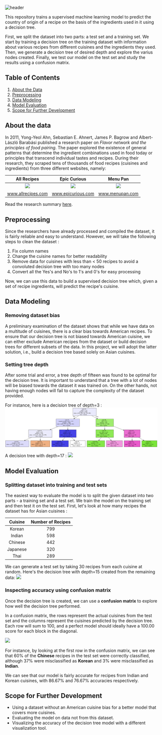 ![header](https://user-images.githubusercontent.com/68656129/191541821-ca721d81-13ea-4458-937a-9cfdf9feea5f.png)

This repository trains a supervised machine learning model to predict the country of origin of a recipe on the basis of the ingredients used in it using a decision tree.

First, we split the dataset into two parts: a test set and a training set. We start by training a decision tree on the training dataset with information about various recipes from different cuisines and the ingredients they used. Then, we generate a decision tree of desired depth and explore the varius nodes created. Finally, we test our model on the test set and study the results using a confusion matrix.

## Table of Contents

1. [About the Data](#0)<br>
2. [Preprocessing](#1)<br>
3. [Data Modeling](#2)<br>
4. [Model Evaluation](#3)<br>
5. [Scope for Further Development](#4)<br>

## About the data <a id="0"></a>

In 2011, Yong-Yeol Ahn, Sebastian E. Ahnert, James P. Bagrow and Albert-László Barabási published a research paper on _Flavor network and the principles of food pairing_. The paper explored the existence of general patterns that determine the ingredient combinations used in food today or principles that transcend individual tastes and recipes. During their research, they scraped tens of thousands of food recipes (cuisines and ingredients) from three different websites, namely:

|                                                             All Recipes                                                             |                                                            Epic Curious                                                             |                                                             Menu Pan                                                             |
| :---------------------------------------------------------------------------------------------------------------------------------: | :---------------------------------------------------------------------------------------------------------------------------------: | :------------------------------------------------------------------------------------------------------------------------------: |
| ![](https://s3-api.us-geo.objectstorage.softlayer.net/cf-courses-data/CognitiveClass/DS0103EN/labs/images/lab4_fig1_allrecipes.png) | ![](https://s3-api.us-geo.objectstorage.softlayer.net/cf-courses-data/CognitiveClass/DS0103EN/labs/images/lab4_fig2_epicurious.png) | ![](https://s3-api.us-geo.objectstorage.softlayer.net/cf-courses-data/CognitiveClass/DS0103EN/labs/images/lab4_fig3_menupan.png) |
|                                                         www.allrecipes.com                                                          |                                                         www.epicurious.com                                                          |                                                         www.menupan.com                                                          |

Read the research summary [here](http://yongyeol.com/papers/ahn-flavornet-2011.pdf).

## Preprocessing <a id="1"></a>

Since the researchers have already processed and compiled the dataset, it is fairly reliable and easy to understand. However, we will take the following steps to clean the dataset :

1. Fix column names
2. Change the cuisine names for better readability
3. Remove data for cuisines with less than < 50 recipes to avoid a convoluted decision tree with too many nodes
4. Convert all the Yes's and No's to 1's and 0's for easy processing

Now, we can use this data to build a supervised decision tree which, given a set of recipe ingredients, will predict the recipe's cuisine.

## Data Modeling <a id="2"></a>

### Removing dataset bias

A preliminary examination of the dataset shows that while we have data on a multitude of cuisines, there is a clear bias towards American recipes. To ensure that our decision tree is not biased towards American cuisine, we can either exclude American recipes from the dataset or build decision trees for different subsets of the data. In this project, we will adopt the latter solution, i.e., build a decision tree based solely on Asian cuisines.

### Setting tree depth

After some trial and error, a tree depth of fifteen was found to be optimal for the decision tree. It is important to understand that a tree with a lot of nodes will be biased towards the dataset it was trained on. On the other hands, not having enough nodes will fail to capture the complexity of the dataset provided.

For instance, here is a decision tree of depth=3 :
<img src="trees/asian_cuisine_3.svg">

A decision tree with depth=17 :
<img src="trees/final_decision_tree.svg">

## Model Evaluation <a id="3"></a>

### Splitting dataset into training and test sets

The easiest way to evaluate the model is to split the given dataset into two parts - a training set and a test set. We train the model on the training set and then test it on the test set. First, let's look at how many recipes the dataset has for Asian cuisines :

| Cuisine  | Number of Recipes |
| :------: | :---------------: |
|  Korean  |        799        |
|  Indian  |        598        |
| Chinese  |        442        |
| Japanese |        320        |
|   Thai   |        289        |

We can generate a test set by taking 30 recipes from each cuisine at random. Here's the decision tree with depth=15 created from the remaining data:
<img src="trees/final_decision_tree.svg">

### Inspecting accuracy using confusion matrix

Once the decision tree is created, we can use a **confusion matrix** to explore how well the decision tree performed.

In a confusion matrix, the rows represent the actual cuisines from the test set and the columns represent the cuisines predicted by the decision tree. Each row will sum to 100, and a perfect model should ideally have a 100.00 score for each block in the diagonal.

<img src="final_confusion_matrix.png">

For instance, by looking at the first row in the confusion matrix, we can see that 60% of the **Chinese** recipes in the test set were correctly classified, although 37% were misclassified as **Korean** and 3% were misclassified as **Indian**.

We can see that our model is fairly accurate for recipes from Indian and Korean cuisines, with 86.67% and 76.67% accuracies respectively.

## Scope for Further Development <a id="4"></a>

- Using a dataset without an American cuisine bias for a better model that covers more cuisines.
- Evaluating the model on data not from this dataset.
- Visualizing the accuracy of the decision tree model with a different visualization tool.
